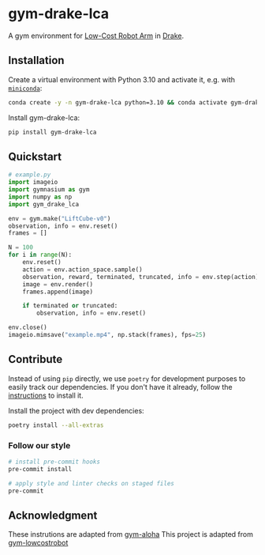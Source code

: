 # gym-drake-lca

A gym environment for [Low-Cost Robot Arm](https://github.com/AlexanderKoch-Koch/low_cost_robot) in [Drake](https://github.com/RobotLocomotion/drake).

## Installation

Create a virtual environment with Python 3.10 and activate it, e.g. with [`miniconda`](https://docs.anaconda.com/free/miniconda/index.html):
```bash
conda create -y -n gym-drake-lca python=3.10 && conda activate gym-drake-lca
```

Install gym-drake-lca:
```bash
pip install gym-drake-lca
```


## Quickstart

```python
# example.py
import imageio
import gymnasium as gym
import numpy as np
import gym_drake_lca

env = gym.make("LiftCube-v0")
observation, info = env.reset()
frames = []

N = 100
for i in range(N):
    env.reset()
    action = env.action_space.sample()
    observation, reward, terminated, truncated, info = env.step(action)
    image = env.render()
    frames.append(image)

    if terminated or truncated:
        observation, info = env.reset()

env.close()
imageio.mimsave("example.mp4", np.stack(frames), fps=25)
```

## Contribute

Instead of using `pip` directly, we use `poetry` for development purposes to easily track our dependencies.
If you don't have it already, follow the [instructions](https://python-poetry.org/docs/#installation) to install it.

Install the project with dev dependencies:
```bash
poetry install --all-extras
```


### Follow our style

```bash
# install pre-commit hooks
pre-commit install

# apply style and linter checks on staged files
pre-commit
```

## Acknowledgment

These instrutions are adapted from [gym-aloha](https://github.com/huggingface/gym-aloha)
This project is adapted from [gym-lowcostrobot](https://github.com/perezjln/gym-lowcostrobot)
